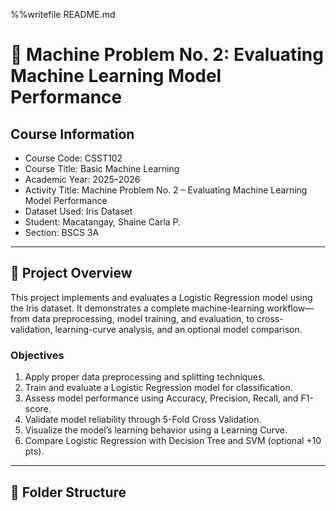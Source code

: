%%writefile README.md
# 🧠 Machine Problem No. 2: Evaluating Machine Learning Model Performance

## Course Information
- Course Code: CSST102  
- Course Title: Basic Machine Learning  
- Academic Year: 2025–2026  
- Activity Title: Machine Problem No. 2 – Evaluating Machine Learning Model Performance  
- Dataset Used: Iris Dataset  
- Student: Macatangay, Shaine Carla P.  
- Section: BSCS 3A  

---

## 📘 Project Overview
This project implements and evaluates a Logistic Regression model using the Iris dataset.
It demonstrates a complete machine-learning workflow—from data preprocessing, model training, and evaluation, to cross-validation, learning-curve analysis, and an optional model comparison.

### Objectives
1. Apply proper data preprocessing and splitting techniques.  
2. Train and evaluate a Logistic Regression model for classification.  
3. Assess model performance using Accuracy, Precision, Recall, and F1-score.  
4. Validate model reliability through 5-Fold Cross Validation.  
5. Visualize the model’s learning behavior using a Learning Curve.  
6. Compare Logistic Regression with Decision Tree and SVM (optional +10 pts).  

---

## 📂 Folder Structure
